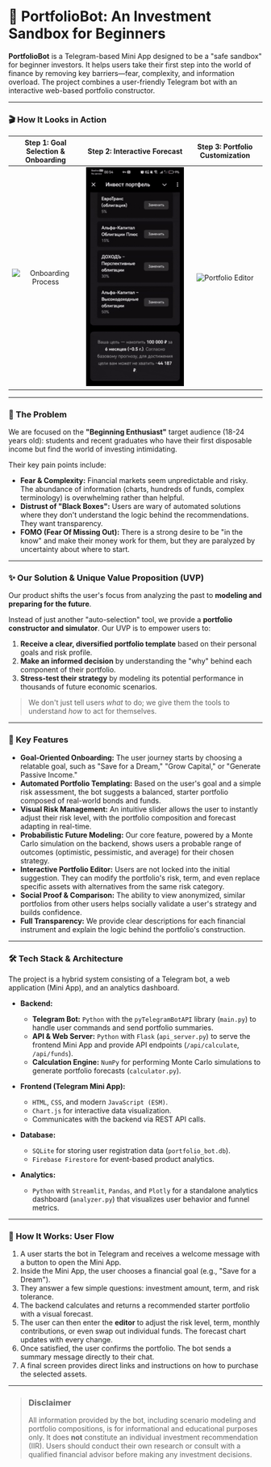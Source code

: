 # 🤖 PortfolioBot: An Investment Sandbox for Beginners

**PortfolioBot** is a Telegram-based Mini App designed to be a "safe sandbox" for beginner investors. It helps users take their first step into the world of finance by removing key barriers—fear, complexity, and information overload. The project combines a user-friendly Telegram bot with an interactive web-based portfolio constructor.

---

### 🎬 How It Looks in Action

| Step 1: Goal Selection & Onboarding | Step 2: Interactive Forecast | Step 3: Portfolio Customization |
| :---------------------------------: | :--------------------------: | :-----------------------------: |
|  ![Onboarding Process](gifs/first.gif)   | ![Interactive Forecast](gifs/second.gif) |   ![Portfolio Editor](gifs/third.gif)   |

---

### 🎯 The Problem

We are focused on the **"Beginning Enthusiast"** target audience (18-24 years old): students and recent graduates who have their first disposable income but find the world of investing intimidating.

Their key pain points include:
-   **Fear & Complexity:** Financial markets seem unpredictable and risky. The abundance of information (charts, hundreds of funds, complex terminology) is overwhelming rather than helpful.
-   **Distrust of "Black Boxes":** Users are wary of automated solutions where they don't understand the logic behind the recommendations. They want transparency.
-   **FOMO (Fear Of Missing Out):** There is a strong desire to be "in the know" and make their money work for them, but they are paralyzed by uncertainty about where to start.

---

### ✨ Our Solution & Unique Value Proposition (UVP)

Our product shifts the user's focus from analyzing the past to **modeling and preparing for the future**.

Instead of just another "auto-selection" tool, we provide a **portfolio constructor and simulator**. Our UVP is to empower users to:
1.  **Receive a clear, diversified portfolio template** based on their personal goals and risk profile.
2.  **Make an informed decision** by understanding the "why" behind each component of their portfolio.
3.  **Stress-test their strategy** by modeling its potential performance in thousands of future economic scenarios.

> We don't just tell users *what* to do; we give them the tools to understand *how* to act for themselves.

---

### 🚀 Key Features

-   **Goal-Oriented Onboarding:** The user journey starts by choosing a relatable goal, such as "Save for a Dream," "Grow Capital," or "Generate Passive Income."
-   **Automated Portfolio Templating:** Based on the user's goal and a simple risk assessment, the bot suggests a balanced, starter portfolio composed of real-world bonds and funds.
-   **Visual Risk Management:** An intuitive slider allows the user to instantly adjust their risk level, with the portfolio composition and forecast adapting in real-time.
-   **Probabilistic Future Modeling:** Our core feature, powered by a Monte Carlo simulation on the backend, shows users a probable range of outcomes (optimistic, pessimistic, and average) for their chosen strategy.
-   **Interactive Portfolio Editor:** Users are not locked into the initial suggestion. They can modify the portfolio's risk, term, and even replace specific assets with alternatives from the same risk category.
-   **Social Proof & Comparison:** The ability to view anonymized, similar portfolios from other users helps socially validate a user's strategy and builds confidence.
-   **Full Transparency:** We provide clear descriptions for each financial instrument and explain the logic behind the portfolio's construction.

---

### 🛠️ Tech Stack & Architecture

The project is a hybrid system consisting of a Telegram bot, a web application (Mini App), and an analytics dashboard.

-   **Backend:**
    -   **Telegram Bot:** `Python` with the `pyTelegramBotAPI` library (`main.py`) to handle user commands and send portfolio summaries.
    -   **API & Web Server:** `Python` with `Flask` (`api_server.py`) to serve the frontend Mini App and provide API endpoints (`/api/calculate`, `/api/funds`).
    -   **Calculation Engine:** `NumPy` for performing Monte Carlo simulations to generate portfolio forecasts (`calculator.py`).

-   **Frontend (Telegram Mini App):**
    -   `HTML`, `CSS`, and modern `JavaScript (ESM)`.
    -   `Chart.js` for interactive data visualization.
    -   Communicates with the backend via REST API calls.

-   **Database:**
    -   `SQLite` for storing user registration data (`portfolio_bot.db`).
    -   `Firebase Firestore` for event-based product analytics.

-   **Analytics:**
    -   `Python` with `Streamlit`, `Pandas`, and `Plotly` for a standalone analytics dashboard (`analyzer.py`) that visualizes user behavior and funnel metrics.

---

### 🌊 How It Works: User Flow

1. A user starts the bot in Telegram and receives a welcome message with a button to open the Mini App.
2. Inside the Mini App, the user chooses a financial goal (e.g., "Save for a Dream").
3. They answer a few simple questions: investment amount, term, and risk tolerance.
4. The backend calculates and returns a recommended starter portfolio with a visual forecast.
5. The user can then enter the **editor** to adjust the risk level, term, monthly contributions, or even swap out individual funds. The forecast chart updates with every change.
6. Once satisfied, the user confirms the portfolio. The bot sends a summary message directly to their chat.
7. A final screen provides direct links and instructions on how to purchase the selected assets.

---

> ### Disclaimer
>
> All information provided by the bot, including scenario modeling and portfolio compositions, is for informational and educational purposes only. It does **not** constitute an individual investment recommendation (IIR). Users should conduct their own research or consult with a qualified financial advisor before making any investment decisions.
